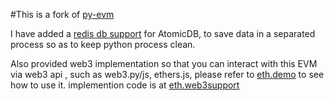 
#This is a fork of [py-evm](https://github.com/ethereum/py-evm)

I have added a [redis db support](eth/db/backends/redisdb.py) for AtomicDB,
to save data in a separated process so as to keep python process clean.

Also provided web3 implementation so that you can interact with this EVM via web3 api , 
such as web3.py/js, ethers.js, please refer to [eth.demo](eth/demo) to see how to use it.
implemention code is at [eth.web3support](eth/web3support)

